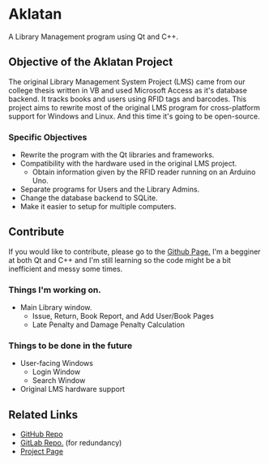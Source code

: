 # Aklatan

A Library Management program using Qt and C++.

## Objective of the Aklatan Project
The original Library Management System Project (LMS) came from our college thesis written in VB and used Microsoft Access as it's database backend.
It tracks books and users using RFID tags and barcodes. This project aims to rewrite most of the original LMS program for cross-platform support for Windows and Linux. And this time it's going to be open-source. 


### Specific Objectives
*   Rewrite the program with the Qt libraries and frameworks.
*   Compatibility with the hardware used in the original LMS project.
    * Obtain information given by the RFID reader running on an Arduino Uno.
*   Separate programs for Users and the Library Admins.
*   Change the database backend to SQLite.
*   Make it easier to setup for multiple computers.

## Contribute
If you would like to contribute, please go to the [Github Page.](https://github.com/AJigsawnHalo/aklatan) I'm a begginer at both Qt and C++ and I'm still learning so the code might be a bit inefficient and messy some times. 

### Things I'm working on.
*   Main Library window.
    * Issue, Return, Book Report, and Add User/Book Pages
    * Late Penalty and Damage Penalty Calculation

### Things to be done in the future
*   User-facing Windows
    * Login Window
    * Search Window
*   Original LMS hardware support


## Related Links
*	[GitHub Repo](https://github.com/AJigsawnHalo/aklatan "Aklatan GitHub repo")
*	[GitLab Repo.](https://gitlab.com/AJigsawnHalo/aklatan "Aklatan Gitlab repo") (for redundancy)
*  [Project Page](https://ajigsawnhalo.github.io/Aklatan)
